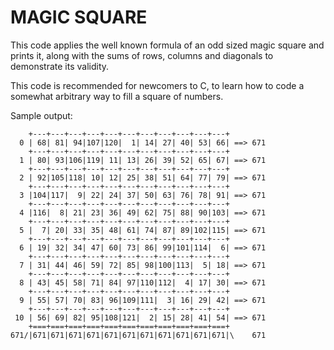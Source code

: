 # MAGIC SQUARE

This code applies the well known formula of an odd sized magic square and
prints it, along with the sums of rows, columns and diagonals to
demonstrate its validity.

This code is recommended for newcomers to C, to learn how to code a
somewhat arbitrary way to fill a square of numbers.

Sample output:

```
    +---+---+---+---+---+---+---+---+---+---+---+
  0 | 68| 81| 94|107|120|  1| 14| 27| 40| 53| 66| ==> 671
    +---+---+---+---+---+---+---+---+---+---+---+
  1 | 80| 93|106|119| 11| 13| 26| 39| 52| 65| 67| ==> 671
    +---+---+---+---+---+---+---+---+---+---+---+
  2 | 92|105|118| 10| 12| 25| 38| 51| 64| 77| 79| ==> 671
    +---+---+---+---+---+---+---+---+---+---+---+
  3 |104|117|  9| 22| 24| 37| 50| 63| 76| 78| 91| ==> 671
    +---+---+---+---+---+---+---+---+---+---+---+
  4 |116|  8| 21| 23| 36| 49| 62| 75| 88| 90|103| ==> 671
    +---+---+---+---+---+---+---+---+---+---+---+
  5 |  7| 20| 33| 35| 48| 61| 74| 87| 89|102|115| ==> 671
    +---+---+---+---+---+---+---+---+---+---+---+
  6 | 19| 32| 34| 47| 60| 73| 86| 99|101|114|  6| ==> 671
    +---+---+---+---+---+---+---+---+---+---+---+
  7 | 31| 44| 46| 59| 72| 85| 98|100|113|  5| 18| ==> 671
    +---+---+---+---+---+---+---+---+---+---+---+
  8 | 43| 45| 58| 71| 84| 97|110|112|  4| 17| 30| ==> 671
    +---+---+---+---+---+---+---+---+---+---+---+
  9 | 55| 57| 70| 83| 96|109|111|  3| 16| 29| 42| ==> 671
    +---+---+---+---+---+---+---+---+---+---+---+
 10 | 56| 69| 82| 95|108|121|  2| 15| 28| 41| 54| ==> 671
    +===+===+===+===+===+===+===+===+===+===+===+
671/|671|671|671|671|671|671|671|671|671|671|671|\    671
```
